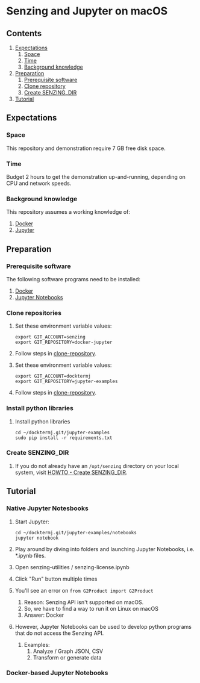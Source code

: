 # Senzing and Jupyter on macOS

## Contents

1. [Expectations](#expectations)
    1. [Space](#space)
    1. [Time](#time)
    1. [Background knowledge](#background-knowledge)
1. [Preparation](#preparation)
    1. [Prerequisite software](#prerequisite-software)
    1. [Clone repository](#clone-repository)
    1. [Create SENZING_DIR](#create-senzing_dir)
1. [Tutorial](#tutorial)

## Expectations

### Space

This repository and demonstration require 7 GB free disk space.

### Time

Budget 2 hours to get the demonstration up-and-running, depending on CPU and network speeds.

### Background knowledge

This repository assumes a working knowledge of:

1. [Docker](https://github.com/Senzing/knowledge-base/blob/master/WHATIS/docker.md)
1. [Jupyter](https://github.com/Senzing/knowledge-base/blob/master/WHATIS/jupyter.md)

## Preparation

### Prerequisite software

The following software programs need to be installed:

1. [Docker](https://github.com/Senzing/knowledge-base/blob/master/HOWTO/install-docker.md)
1. [Jupyter Notebooks](https://github.com/Senzing/knowledge-base/blob/master/HOWTO/install-jupyter-notebooks.md)

### Clone repositories

1. Set these environment variable values:

    ```console
    export GIT_ACCOUNT=senzing
    export GIT_REPOSITORY=docker-jupyter
    ```

1. Follow steps in [clone-repository](https://github.com/Senzing/knowledge-base/blob/master/HOWTO/clone-repository.md).

1. Set these environment variable values:

    ```console
    export GIT_ACCOUNT=docktermj
    export GIT_REPOSITORY=jupyter-examples
    ```

1. Follow steps in [clone-repository](https://github.com/Senzing/knowledge-base/blob/master/HOWTO/clone-repository.md).

### Install python libraries

1. Install python libraries

    ```console
    cd ~/docktermj.git/jupyter-examples
    sudo pip install -r requirements.txt
    ```

### Create SENZING_DIR

1. If you do not already have an `/opt/senzing` directory on your local system, visit
[HOWTO - Create SENZING_DIR](https://github.com/Senzing/knowledge-base/blob/master/HOWTO/create-senzing-dir.md).

## Tutorial

### Native Jupyter Notesbooks

1. Start Jupyter:

    ```console
    cd ~/docktermj.git/jupyter-examples/notebooks
    jupyter notebook
    ```

1. Play around by diving into folders and launching Jupyter Notebooks, i.e. *.ipynb files.

1. Open senzing-utilities / senzing-license.ipynb

1. Click "Run" button multiple times

1. You'll see an error on `from G2Product import G2Product`
    1. Reason: Senzing API isn't supported on macOS.
    1. So, we have to find a way to run it on Linux on macOS
    1. Answer: Docker
    
1. However, Jupyter Notebooks can be used to develop python programs that do not access the Senzing API.
    1. Examples:
        1. Analyze / Graph JSON, CSV
        2. Transform or generate data

### Docker-based Jupyter Notebooks
